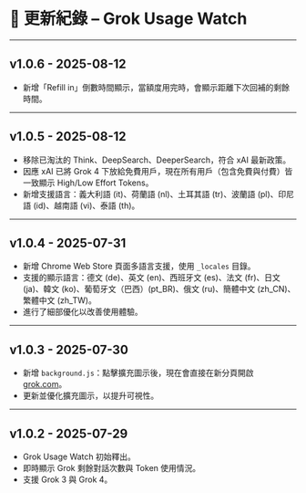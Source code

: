# 📜 更新紀錄 – Grok Usage Watch

---

## v1.0.6 - 2025-08-12
- 新增「Refill in」倒數時間顯示，當額度用完時，會顯示距離下次回補的剩餘時間。

---

## v1.0.5 - 2025-08-12
- 移除已淘汰的 Think、DeepSearch、DeeperSearch，符合 xAI 最新政策。  
- 因應 xAI 已將 Grok 4 下放給免費用戶，現在所有用戶（包含免費與付費）皆一致顯示 High/Low Effort Tokens。
- 新增支援語言：義大利語 (it)、荷蘭語 (nl)、土耳其語 (tr)、波蘭語 (pl)、印尼語 (id)、越南語 (vi)、泰語 (th)。

---

## v1.0.4 - 2025-07-31
- 新增 Chrome Web Store 頁面多語言支援，使用 `_locales` 目錄。  
- 支援的顯示語言：德文 (de)、英文 (en)、西班牙文 (es)、法文 (fr)、日文 (ja)、韓文 (ko)、葡萄牙文（巴西）(pt_BR)、俄文 (ru)、簡體中文 (zh_CN)、繁體中文 (zh_TW)。  
- 進行了細部優化以改善使用體驗。

---

## v1.0.3 - 2025-07-30
- 新增 `background.js`：點擊擴充圖示後，現在會直接在新分頁開啟 [grok.com](https://grok.com)。  
- 更新並優化擴充圖示，以提升可視性。  

---

## v1.0.2 - 2025-07-29
- Grok Usage Watch 初始釋出。  
- 即時顯示 Grok 剩餘對話次數與 Token 使用情況。  
- 支援 Grok 3 與 Grok 4。  